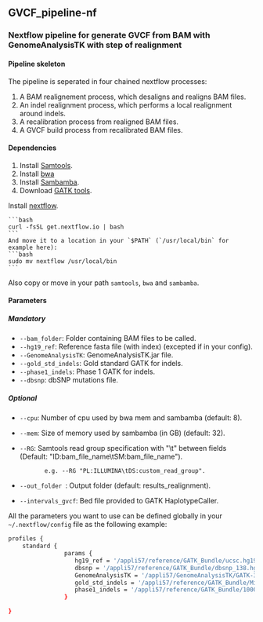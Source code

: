 ## GVCF_pipeline-nf
### Nextflow pipeline for generate GVCF from BAM with GenomeAnalysisTK with step of realignment 

#### Pipeline skeleton
The pipeline is seperated in four chained nextflow processes:

1. A BAM realignement process, which desaligns and realigns BAM files.
2. An indel realignment process, which performs a local realignment around indels.
3. A recalibration process from realigned BAM files.
4. A GVCF build process from recalibrated BAM files.

#### Dependencies
1. Install [Samtools](https://github.com/samtools/samtools).
2. Install [bwa](http://bio-bwa.sourceforge.net/)
3. Install [Sambamba](https://github.com/lomereiter/sambamba/releases).
4. Download [GATK tools](https://www.broadinstitute.org/gatk/download/).

Install [nextflow](http://www.nextflow.io/).

	```bash
	curl -fsSL get.nextflow.io | bash
	```
	And move it to a location in your `$PATH` (`/usr/local/bin` for example here):
	```bash
	sudo mv nextflow /usr/local/bin
	```
Also copy or move in your path ```samtools```, ```bwa``` and ```sambamba```.

#### Parameters
##### Mandatory
- ```--bam_folder```: Folder containing BAM files to be called.
- ```--hg19_ref```: Reference fasta file (with index) (excepted if in your config).
- ```--GenomeAnalysisTK```: GenomeAnalysisTK.jar file.
- ```--gold_std_indels```: Gold standard GATK for indels.
- ```--phase1_indels```: Phase 1 GATK for indels.
- ```--dbsnp```: dbSNP mutations file. 

##### Optional
- ```--cpu```: Number of cpu used by bwa mem and sambamba (default: 8).
- ```--mem```: Size of memory used by sambamba (in GB) (default: 32).
- ```--RG```: Samtools read group specification with "\t" between fields (Default: "ID:bam_file_name\tSM:bam_file_name").
 
             e.g. --RG "PL:ILLUMINA\tDS:custom_read_group".
             
- ```--out_folder ```: Output folder (default: results_realignment).
- ```--intervals_gvcf```: Bed file provided to GATK HaplotypeCaller.

All the parameters you want to use can be defined globally in your ```~/.nextflow/config``` file as the following example:

```bash
profiles {
	standard {
                params {
                   hg19_ref = '/appli57/reference/GATK_Bundle/ucsc.hg19.fasta'
                   dbsnp = '/appli57/reference/GATK_Bundle/dbsnp_138.hg19_noMT.vcf'
                   GenomeAnalysisTK = '/appli57/GenomeAnalysisTK/GATK-3.4-0/GenomeAnalysisTK.jar'
                   gold_std_indels = '/appli57/reference/GATK_Bundle/Mills_and_1000G_gold_standard.indels.hg19.sites.vcf'
                   phase1_indels = '/appli57/reference/GATK_Bundle/1000G_phase1.indels.hg19.sites.vcf'
                }

}
```
